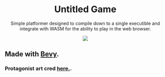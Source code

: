 <div align='center'>
    <h1>Untitled Game</h1>
    <p>Simple platformer designed to compile down to a single executible and integrate with WASM for the ability to play in the web browser.</p>
</div>

<p align="center">
    <img src="https://img.itch.zone/aW1nLzc5MTU5MjMuZ2lm/original/gNdKjy.gif" />
</p>

## Made with [Bevy](https://bevyengine.org).

### Protagonist art cred [here.](https://pixivan.itch.io/red-sprite-4-directional-free-version).
